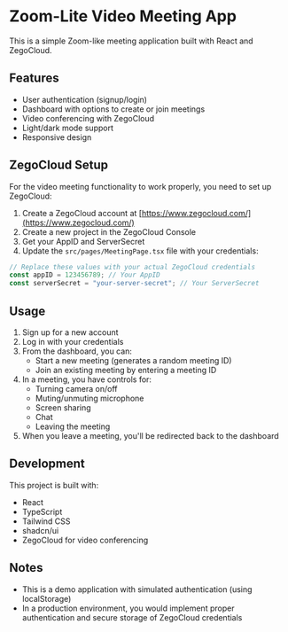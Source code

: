 
# Zoom-Lite Video Meeting App

This is a simple Zoom-like meeting application built with React and ZegoCloud.

## Features

- User authentication (signup/login)
- Dashboard with options to create or join meetings
- Video conferencing with ZegoCloud
- Light/dark mode support
- Responsive design

## ZegoCloud Setup

For the video meeting functionality to work properly, you need to set up ZegoCloud:

1. Create a ZegoCloud account at [https://www.zegocloud.com/](https://www.zegocloud.com/)
2. Create a new project in the ZegoCloud Console
3. Get your AppID and ServerSecret
4. Update the `src/pages/MeetingPage.tsx` file with your credentials:

```javascript
// Replace these values with your actual ZegoCloud credentials
const appID = 123456789; // Your AppID
const serverSecret = "your-server-secret"; // Your ServerSecret
```

## Usage

1. Sign up for a new account
2. Log in with your credentials
3. From the dashboard, you can:
   - Start a new meeting (generates a random meeting ID)
   - Join an existing meeting by entering a meeting ID
4. In a meeting, you have controls for:
   - Turning camera on/off
   - Muting/unmuting microphone
   - Screen sharing
   - Chat
   - Leaving the meeting
5. When you leave a meeting, you'll be redirected back to the dashboard

## Development

This project is built with:

- React
- TypeScript
- Tailwind CSS
- shadcn/ui
- ZegoCloud for video conferencing

## Notes

- This is a demo application with simulated authentication (using localStorage)
- In a production environment, you would implement proper authentication and secure storage of ZegoCloud credentials
